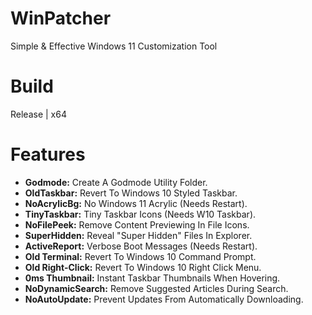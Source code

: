 # WinPatcher
Simple &amp; Effective Windows 11 Customization Tool

# Build
Release | x64

# Features

* <b>Godmode:</b> Create A Godmode Utility Folder.<br>
* <b>OldTaskbar:</b> Revert To Windows 10 Styled Taskbar.<br>
* <b>NoAcrylicBg:</b> No Windows 11 Acrylic (Needs Restart).<br>
* <b>TinyTaskbar:</b> Tiny Taskbar Icons (Needs W10 Taskbar).<br>
* <b>NoFilePeek:</b> Remove Content Previewing In File Icons.<br>
* <b>SuperHidden:</b> Reveal "Super Hidden" Files In Explorer.<br>
* <b>ActiveReport:</b> Verbose Boot Messages (Needs Restart).<br>
* <b>Old Terminal:</b> Revert To Windows 10 Command Prompt.<br>
* <b>Old Right-Click:</b> Revert To Windows 10 Right Click Menu.<br>
* <b>0ms Thumbnail:</b> Instant Taskbar Thumbnails When Hovering.<br>
* <b>NoDynamicSearch:</b> Remove Suggested Articles During Search.<br>
* <b>NoAutoUpdate:</b> Prevent Updates From Automatically Downloading.<br>
